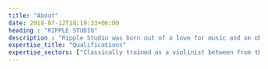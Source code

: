 ```yaml
---
title: "About"
date: 2018-07-12T18:19:33+06:00
heading : "RIPPLE STUDIO"
description : "Ripple Studio was born out of a love for music and an obsession with high quality audio. It is, above all, a passion project. As such, I can be unapologetically opinionated in how the studio operates, as all artistic undertakings should be. In the end, my one and only priority will always be on the one thing that really matters: the music."
expertise_title: "Qualifications"
expertise_sectors: ["Classically trained as a violinist between from the age of three, trading sweet childhood memories for fluency in music theory, working on ear training instead of social skills, but at least I have perfect pitch and you don't.", "Spent all my free time in my teens rebelling against classical music, exchanging Haydn for Hendrix, going from studying the seven modes to practising seven different ways to play the pentatonic, thinking I was Frusciante while the tape was rolling, only to hear more Nick Jonas during playback.", "Cut my losses early as university killed the rock n' roll dream for good to set my sights on a peaceful lifetime of familial comfort, scratching the GAS itch by accumulating a pile of audio gear stacked so high that I could touch the top of the rock n' roll heap if I climbed it, and convincing myself that my life goal was a home theater in a basement.", "Staunch defender of analog gear and the magic of any and all proof to the contrary, because despite how they might sound exactly the same, this 50$ plugin has no soul compared to my Silver Jubilee. Someone teach Tim Henson how to boomer bend before I ever put on Polyphia again.", "Did I mention analog gear?"]
---
```

